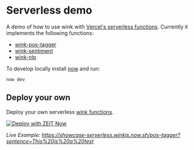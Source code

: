 # Serverless demo

A demo of how to use wink with [Vercel's serverless functions](https://zeit.co/docs/v2/serverless-functions/introduction). Currently it implements the following functions:

* [wink-pos-tagger](https://showcase-serverless.winkjs.now.sh/pos-tagger?sentence=He%20is%20trying%20to%20fish%20for%20fish%20in%20the%20lake.)
* [wink-sentiment](https://showcase-serverless.now.sh/twitter-sentiment?hashtag=gamedev)
* [wink-nlp](https://showcase-serverless.now.sh/wp-timeline?title=Delhi)

To develop locally install [now](https://zeit.co/download) and run:
```
now dev
```

## Deploy your own

Deploy your own serverless [wink functions](http://github.com/winkjs/).

[![Deploy with ZEIT Now](https://zeit.co/button)](https://zeit.co/import/project?template=https://github.com/winkjs/showcase-serverless/tree/master)

_Live Example: https://showcase-serverless.winkjs.now.sh/pos-tagger?sentence=This%20is%20a%20test_
